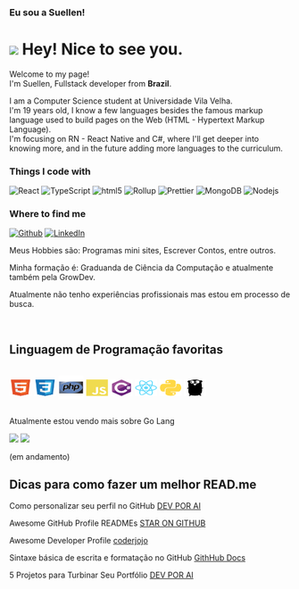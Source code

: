 ### Eu sou a Suellen!

<h1><img src="https://emojis.slackmojis.com/emojis/images/1531849430/4246/blob-sunglasses.gif?1531849430" width="30"/> Hey! Nice to see you.</h1>

<p>Welcome to my page! </br> I'm Suellen, Fullstack developer from <b>Brazil</b>. </p>
<p>I am a Computer Science student at Universidade Vila Velha.<br>
I'm 19 years old, I know a few languages besides the famous markup language used to build pages on the Web (HTML - Hypertext Markup Language).<br>
I'm focusing on RN - React Native and C#, where I'll get deeper into knowing more, and in the future adding more languages to the curriculum.</p>

<h3>Things I code with</h3>
<p>
  <img alt="React" src="https://img.shields.io/badge/-React-45b8d8?style=flat-square&logo=react&logoColor=white" />
  <img alt="TypeScript" src="https://img.shields.io/badge/-TypeScript-007ACC?style=flat-square&logo=typescript&logoColor=white" />
  <img alt="html5" src="https://img.shields.io/badge/-HTML5-E34F26?style=flat-square&logo=html5&logoColor=white" />
  <img alt="Rollup" src="https://img.shields.io/badge/-Rollup-EC4A3F?style=flat-square&logo=rollup.js&logoColor=white" />
  <img alt="Prettier" src="https://img.shields.io/badge/-Prettier-F7B93E?style=flat-square&logo=prettier&logoColor=white" />
  <img alt="MongoDB" src="https://img.shields.io/badge/-MongoDB-13aa52?style=flat-square&logo=mongodb&logoColor=white" />
  <img alt="Nodejs" src="https://img.shields.io/badge/-Nodejs-43853d?style=flat-square&logo=Node.js&logoColor=white" />
</p>

<h3>Where to find me</h3>

<p><a href="https://github.com/SuellenMiranda" target="_blank"><img alt="Github" src="https://img.shields.io/badge/GitHub-%2312100E.svg?&style=for-the-badge&logo=Github&logoColor=white" /></a> <a href="https://www.linkedin.com/in/suellen-miranda-amorim/" target="_blank"><img alt="LinkedIn" src="https://img.shields.io/badge/linkedin-%230077B5.svg?&style=for-the-badge&logo=linkedin&logoColor=white" /></a>

<p>Meus Hobbies são: Programas mini sites, Escrever Contos, entre outros.</p>

<p>Minha formação é: Graduanda de Ciência da Computação e atualmente também pela GrowDev.</p>

<p>Atualmente não tenho experiências profissionais mas estou em processo de busca.</p>


 <br>

## Linguagem de Programação favoritas

<div style="display: inline_block"><br>
  <img align="center" alt="HTML" height="30" width="40" src="https://raw.githubusercontent.com/devicons/devicon/master/icons/html5/html5-original.svg">
  <img align="center" alt="CSS" height="30" width="40" src="https://raw.githubusercontent.com/devicons/devicon/master/icons/css3/css3-original.svg">
  <img align="center" alt="PHP" height="43" width="45" src="https://raw.githubusercontent.com/devicons/devicon/master/icons/php/php-original.svg">
  <img align="center" alt="Js" height="30" width="40" src="https://raw.githubusercontent.com/devicons/devicon/master/icons/javascript/javascript-plain.svg">
  
  <img align="center" alt="CSharp" height="30" width="40" src="https://raw.githubusercontent.com/devicons/devicon/master/icons/csharp/csharp-original.svg">
  <img align="center" alt="React" height="30" width="40" src="https://raw.githubusercontent.com/devicons/devicon/master/icons/react/react-original.svg">
  <img align="center" alt="Python" height="30" width="40" src="https://raw.githubusercontent.com/devicons/devicon/master/icons/python/python-plain.svg">
  <img align="center" alt="GO" height="30" width="40" src="https://raw.githubusercontent.com/devicons/devicon/master/icons/go/go-plain.svg">
</div>

##

<p>Atualmente estou vendo mais sobre Go Lang</p>

<div> 
  <a href = "mailto:suellen.org@gmail.com"><img src="https://img.shields.io/badge/Gmail-D14836?style=for-the-badge&logo=gmail&logoColor=white" target="_blank"></a>
  <a href="https://www.linkedin.com/in/suellen-miranda-amorim/" target="_blank"><img src="https://img.shields.io/badge/-LinkedIn-%230077B5?style=for-the-badge&logo=linkedin&logoColor=white" target="_blank"></a> 
 
  <p>
    (em andamento)
  </p>

</div>


## Dicas para como fazer um melhor READ.me
Como personalizar seu perfil no GitHub [DEV POR AI](https://devporai.com.br/como-personalizar-seu-perfil-no-github/)

Awesome GitHub Profile READMEs [STAR ON GITHUB](https://zzetao.github.io/awesome-github-profile/)

Awesome Developer Profile [coderjojo](https://github.com/coderjojo/creative-profile-readme)

Sintaxe básica de escrita e formatação no GitHub [GithHub Docs](https://docs.github.com/pt/get-started/writing-on-github/getting-started-with-writing-and-formatting-on-github/basic-writing-and-formatting-syntax)

5 Projetos para Turbinar Seu Portfólio [DEV POR AI](https://devporai.com.br/5-projetos-para-turbinar-seu-portfolio/)
